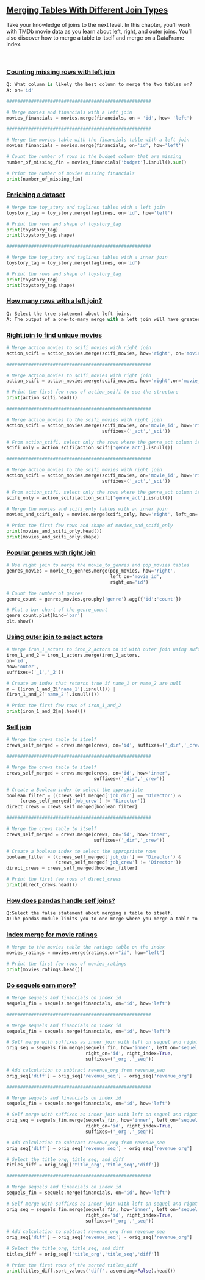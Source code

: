 ## [Merging Tables With Different Join Types](https://campus.datacamp.com/courses/joining-data-with-pandas/merging-tables-with-different-join-types?ex=2)

Take your knowledge of joins to the next level. In this chapter, you’ll work with TMDb movie data as you learn about left, right, and outer joins. You’ll also discover how to merge a table to itself and merge on a DataFrame index.

<br>

### [Counting missing rows with left join](https://campus.datacamp.com/courses/joining-data-with-pandas/merging-tables-with-different-join-types?ex=2)

```Python
Q: What column is likely the best column to merge the two tables on?
A: on='id'

#####################################################

# Merge movies and financials with a left join
movies_financials = movies.merge(financials, on = 'id', how= 'left')

#####################################################

# Merge the movies table with the financials table with a left join
movies_financials = movies.merge(financials, on='id', how='left')

# Count the number of rows in the budget column that are missing
number_of_missing_fin = movies_financials['budget'].isnull().sum()

# Print the number of movies missing financials
print(number_of_missing_fin)
```

### [Enriching a dataset](https://campus.datacamp.com/courses/joining-data-with-pandas/merging-tables-with-different-join-types?ex=3)

```Python
# Merge the toy_story and taglines tables with a left join
toystory_tag = toy_story.merge(taglines, on='id', how='left')

# Print the rows and shape of toystory_tag
print(toystory_tag)
print(toystory_tag.shape)

#####################################################

# Merge the toy_story and taglines tables with a inner join
toystory_tag = toy_story.merge(taglines, on='id')

# Print the rows and shape of toystory_tag
print(toystory_tag)
print(toystory_tag.shape)
```

### [How many rows with a left join?](https://campus.datacamp.com/courses/joining-data-with-pandas/merging-tables-with-different-join-types?ex=4)

```Python
Q: Select the true statement about left joins. 
A: The output of a one-to-many merge with a left join will have greater than or equal rows than the left table.
```

### [Right join to find unique movies](https://campus.datacamp.com/courses/joining-data-with-pandas/merging-tables-with-different-join-types?ex=6)

```Python
# Merge action_movies to scifi_movies with right join
action_scifi = action_movies.merge(scifi_movies, how='right', on='movie_id')

#####################################################

# Merge action_movies to scifi_movies with right join
action_scifi = action_movies.merge(scifi_movies, how='right',on='movie_id', suffixes=['_act', '_sci'])

# Print the first few rows of action_scifi to see the structure
print(action_scifi.head())

#####################################################

# Merge action_movies to the scifi_movies with right join
action_scifi = action_movies.merge(scifi_movies, on='movie_id', how='right',
                                   suffixes=('_act','_sci'))

# From action_scifi, select only the rows where the genre_act column is null
scifi_only = action_scifi[action_scifi['genre_act'].isnull()]

#####################################################

# Merge action_movies to the scifi_movies with right join
action_scifi = action_movies.merge(scifi_movies, on='movie_id', how='right',
                                   suffixes=('_act','_sci'))

# From action_scifi, select only the rows where the genre_act column is null
scifi_only = action_scifi[action_scifi['genre_act'].isnull()]

# Merge the movies and scifi_only tables with an inner join
movies_and_scifi_only = movies.merge(scifi_only, how='right', left_on='id', right_on='movie_id')

# Print the first few rows and shape of movies_and_scifi_only
print(movies_and_scifi_only.head())
print(movies_and_scifi_only.shape)
```

### [Popular genres with right join](https://campus.datacamp.com/courses/joining-data-with-pandas/merging-tables-with-different-join-types?ex=7)

```Python
# Use right join to merge the movie_to_genres and pop_movies tables
genres_movies = movie_to_genres.merge(pop_movies, how='right', 
                                      left_on='movie_id', 
                                      right_on='id')

# Count the number of genres
genre_count = genres_movies.groupby('genre').agg({'id':'count'})

# Plot a bar chart of the genre_count
genre_count.plot(kind='bar')
plt.show()
```

### [Using outer join to select actors](https://campus.datacamp.com/courses/joining-data-with-pandas/merging-tables-with-different-join-types?ex=8)

```Python
# Merge iron_1_actors to iron_2_actors on id with outer join using suffixes
iron_1_and_2 = iron_1_actors.merge(iron_2_actors,
on='id',
how='outer',
suffixes=('_1','_2'))

# Create an index that returns true if name_1 or name_2 are null
m = ((iron_1_and_2['name_1'].isnull()) |
(iron_1_and_2['name_2'].isnull()))

# Print the first few rows of iron_1_and_2
print(iron_1_and_2[m].head())
```

### [Self join](https://campus.datacamp.com/courses/joining-data-with-pandas/merging-tables-with-different-join-types?ex=10)

```Python
# Merge the crews table to itself
crews_self_merged = crews.merge(crews, on='id', suffixes=('_dir','_crew'))

#####################################################

# Merge the crews table to itself
crews_self_merged = crews.merge(crews, on='id', how='inner',
                                suffixes=('_dir','_crew'))

# Create a Boolean index to select the appropriate
boolean_filter = ((crews_self_merged['job_dir'] == 'Director') & 
     (crews_self_merged['job_crew'] != 'Director'))
direct_crews = crews_self_merged[boolean_filter]

#####################################################

# Merge the crews table to itself
crews_self_merged = crews.merge(crews, on='id', how='inner',
                                suffixes=('_dir','_crew'))

# Create a boolean index to select the appropriate rows
boolean_filter = ((crews_self_merged['job_dir'] == 'Director') & 
                  (crews_self_merged['job_crew'] != 'Director'))
direct_crews = crews_self_merged[boolean_filter]

# Print the first few rows of direct_crews
print(direct_crews.head())
```

### [How does pandas handle self joins?](https://campus.datacamp.com/courses/joining-data-with-pandas/merging-tables-with-different-join-types?ex=11)

```Python
Q:Select the false statement about merging a table to itself.
A:The pandas module limits you to one merge where you merge a table to itself. You cannot repeat this process over and over.
```

### [Index merge for movie ratings](https://campus.datacamp.com/courses/joining-data-with-pandas/merging-tables-with-different-join-types?ex=13)

```Python
# Merge to the movies table the ratings table on the index
movies_ratings = movies.merge(ratings,on="id", how="left")

# Print the first few rows of movies_ratings
print(movies_ratings.head())
```

### [Do sequels earn more?](https://campus.datacamp.com/courses/joining-data-with-pandas/merging-tables-with-different-join-types?ex=14)

```Python
# Merge sequels and financials on index id
sequels_fin = sequels.merge(financials, on='id', how='left')

#####################################################

# Merge sequels and financials on index id
sequels_fin = sequels.merge(financials, on='id', how='left')

# Self merge with suffixes as inner join with left on sequel and right on id
orig_seq = sequels_fin.merge(sequels_fin, how='inner', left_on='sequel', 
                             right_on='id', right_index=True,
                             suffixes=('_org','_seq'))

# Add calculation to subtract revenue_org from revenue_seq 
orig_seq['diff'] = orig_seq['revenue_seq'] - orig_seq['revenue_org']

#####################################################

# Merge sequels and financials on index id
sequels_fin = sequels.merge(financials, on='id', how='left')

# Self merge with suffixes as inner join with left on sequel and right on id
orig_seq = sequels_fin.merge(sequels_fin, how='inner', left_on='sequel', 
                             right_on='id', right_index=True,
                             suffixes=('_org','_seq'))

# Add calculation to subtract revenue_org from revenue_seq 
orig_seq['diff'] = orig_seq['revenue_seq'] - orig_seq['revenue_org']

# Select the title_org, title_seq, and diff 
titles_diff = orig_seq[['title_org','title_seq','diff']]

#####################################################

# Merge sequels and financials on index id
sequels_fin = sequels.merge(financials, on='id', how='left')

# Self merge with suffixes as inner join with left on sequel and right on id
orig_seq = sequels_fin.merge(sequels_fin, how='inner', left_on='sequel', 
                             right_on='id', right_index=True,
                             suffixes=('_org','_seq'))

# Add calculation to subtract revenue_org from revenue_seq 
orig_seq['diff'] = orig_seq['revenue_seq'] - orig_seq['revenue_org']

# Select the title_org, title_seq, and diff 
titles_diff = orig_seq[['title_org','title_seq','diff']]

# Print the first rows of the sorted titles_diff
print(titles_diff.sort_values('diff', ascending=False).head())